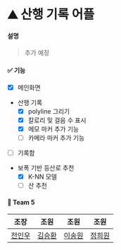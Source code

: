 # ⛰ 산행 기록 어플

#### 설명
> 추가 예정

#### ✅ 기능
- [x] 메인화면
- 산행 기록
  - [x] polyline 그리기
  - [x] 칼로리 및 걸음 수 표시
  - [x] 메모 마커 추가 기능
  - [ ] 카메라 마커 추가 기능
- [ ] 기록함
- 보폭 기반 등산로 추천
  - [x] K-NN 모델
  - [ ] 산 추천

#### 📌 Team 5
|조장|조원|조원|조원|
|:---:|:---:|:---:|:---:|
|[전인우](https://github.com/Indwoo)|[김승환](https://github.com/lixxce5017)|[이송원](https://github.com/songwon0327)|[정희원](https://github.com/heewoneha)|
